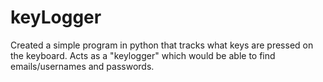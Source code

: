 # keyLogger
Created a simple program in python that tracks what keys are pressed on the keyboard.
Acts as a "keylogger" which would be able to find emails/usernames and passwords.
